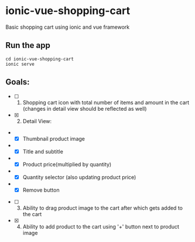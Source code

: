 # ionic-vue-shopping-cart

Basic shopping cart using ionic and vue framework

## Run the app

```
cd ionic-vue-shopping-cart
ionic serve
```

## Goals:

- [ ] 1. Shopping cart icon with total number of items and amount in the cart (changes in detail view should be reflected as well)
- [x] 2. Detail View:
- - [x] Thumbnail product image
- - [x] Title and subtitle
- - [x] Product price(multiplied by quantity)
- - [x] Quantity selector (also updating product price)
- - [x] Remove button
- [ ] 3. Ability to drag product image to the cart after which gets added to the cart
- [x] 4. Ability to add product to the cart using '+' button next to product image
